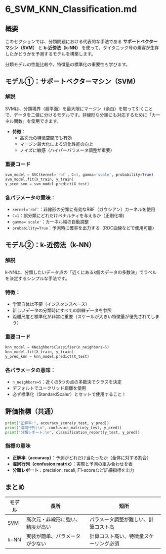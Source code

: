 # 6_SVM_KNN_Classification.md

##  概要
このセクションでは、分類問題における代表的な手法である **サポートベクターマシン（SVM）** と **k-近傍法（k-NN）** を使って、タイタニック号の乗客が生存したかどうかを予測するモデルを構築します。

分類モデルの性能比較や、特徴量の標準化の重要性も学びます。


##  モデル①：サポートベクターマシン（SVM）

###  解説

SVMは、分類境界（超平面）を最大限にマージン（余白）を取って引くことで、データを二値に分けるモデルです。非線形な分類にも対応するために「カーネル関数」を使用できます。

- **特徴**：
  - 高次元の特徴空間でも有効
  - マージン最大化による汎化性能の向上
  - ノイズに敏感（ハイパーパラメータ調整が重要）

###  重要コード

```python
svm_model = SVC(kernel='rbf', C=1, gamma='scale', probability=True)
svm_model.fit(X_train, y_train)
y_pred_svm = svm_model.predict(X_test)
```

### 各パラメータの意味：
- `kernel='rbf'`：非線形の分類に有効なRBF（ガウシアン）カーネルを使用
- `C=1`：誤分類にどれだけペナルティを与えるか（正則化項）
- `gamma='scale'`：カーネル幅の自動調整
- `probability=True`：予測時に確率を出力する（ROC曲線などで使用可能）

## モデル②：k-近傍法（k-NN）

### 解説
k-NNは、分類したいデータ点の「近くにあるk個のデータの多数決」でラベルを決定するシンプルな手法です。

### 特徴：
- 学習自体は不要（インスタンスベース）
- 新しいデータの分類時にすべての訓練データを参照
- 距離尺度と標準化が非常に重要（スケールが大きい特徴量が優先されてしまう）

### 重要コード
```py
knn_model = KNeighborsClassifier(n_neighbors=5)
knn_model.fit(X_train, y_train)
y_pred_knn = knn_model.predict(X_test)
```

### 各パラメータの意味：
- `n_neighbors=5`：近くの5つの点の多数決でクラスを決定
- デフォルトでユークリッド距離を使用
- 必ず標準化（StandardScaler）とセットで使用すること！

## 評価指標（共通）
```py
print("正解率:", accuracy_score(y_test, y_pred))
print("混同行列:\n", confusion_matrix(y_test, y_pred))
print("分類レポート:\n", classification_report(y_test, y_pred))
```

### 指標の意味
- **正解率（accuracy）**：予測がどれだけ当たったか（全体に対する割合）
- **混同行列（confusion matrix）**：実際と予測の組み合わせを表
- **分類レポート**：precision, recall, F1-scoreなど詳細指標を出力

## まとめ
| モデル  | 長所               | 短所                  |
| ---- | ---------------- | ------------------- |
| SVM  | 高次元・非線形に強い、精度が高い | パラメータ調整が難しい、計算コスト高  |
| k-NN | 実装が簡単、パラメータが少ない  | 計算コスト高い、特徴量スケーリング必須 |
